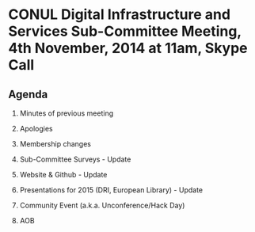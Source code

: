 # CONUL Digital Infrastructure and Services Sub-Committee Meeting, 4th November, 2014 at 11am, Skype Call

## Agenda

1. Minutes of previous meeting

2. Apologies

3. Membership changes

4. Sub-Committee Surveys - Update

5. Website & Github - Update

6. Presentations for 2015 (DRI, European Library) - Update

7. Community Event (a.k.a. Unconference/Hack Day)

8. AOB
